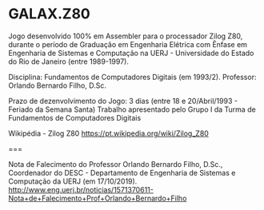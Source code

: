 # GALAX.Z80
Jogo desenvolvido 100% em Assembler para o processador Zilog Z80, durante o período de Graduação em Engenharia Elétrica com Ênfase em Engenharia de Sistemas e Computação na UERJ - Universidade do Estado do Rio de Janeiro (entre 1989-1997).

Disciplina: Fundamentos de Computadores Digitais (em 1993/2). Professor: Orlando Bernardo Filho, D.Sc.

Prazo de dezenvolvimento do Jogo: 3 dias (entre 18 e 20/Abril/1993 - Feriado da Semana Santa) Trabalho apresentado pelo Grupo I da Turma de Fundamentos de Computadores Digitais

Wikipédia - Zilog Z80 https://pt.wikipedia.org/wiki/Zilog_Z80

===

Nota de Falecimento do Professor Orlando Bernardo Filho, D.Sc., Coordenador do DESC - Departamento de Engenharia de Sistemas e Computação da UERJ (em 17/10/2019). http://www.eng.uerj.br/noticias/1571370611-Nota+de+Falecimento+Prof+Orlando+Bernardo+Filho
